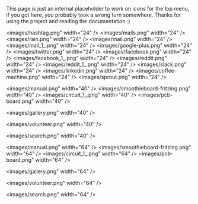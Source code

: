 
This page is just an internal placeholder to work on icons for the top menu, if you got here, you probably took a wrong turn somewhere. Thanks for using the project and reading the documentation :)

<images/hashtag.png" width="24" /> <images/mails.png" width="24" /> <images/rain.png" width="24" /> <images/mail.png" width="24" /> <images/mail_1_.png" width="24" /> <images/google-plus.png" width="24" /> <images/twitter.png" width="24" /> <images/facebook.png" width="24" /> <images/facebook_1_.png" width="24" /> <images/reddit.png" width="24" /> <images/reddit_1_.png" width="24" /> <images/slack.png" width="24" /> <images/linkedin.png" width="24" /> <images/coffee-machine.png" width="24" /> <images/sprout.png" width="24" />

<images/manual.png" width="40" />
<images/smoothieboard-fritzing.png" width="40" /> <images/circuit_1_.png" width="40" /> <images/pcb-board.png" width="40" />

<images/gallery.png" width="40" />

<images/volunteer.png" width="40" />

<images/search.png" width="40" />

<images/manual.png" width="64" />
<images/smoothieboard-fritzing.png" width="64" /> <images/circuit_1_.png" width="64" /> <images/pcb-board.png" width="64" />

<images/gallery.png" width="64" />

<images/volunteer.png" width="64" />

<images/search.png" width="64" />
